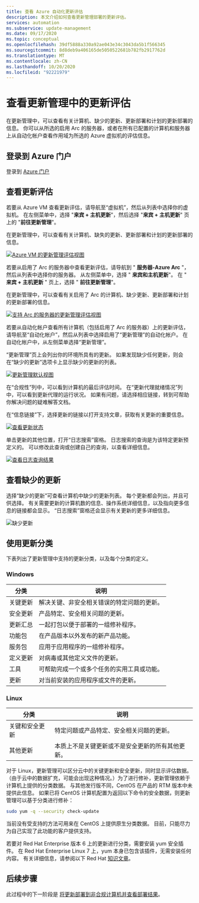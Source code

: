 ```yaml
---
title: 查看 Azure 自动化更新评估
description: 本文介绍如何查看更新管理部署的更新评估。
services: automation
ms.subservice: update-management
ms.date: 09/17/2020
ms.topic: conceptual
ms.openlocfilehash: 39df5888a330a92ae043e34c3043da5b1f566345
ms.sourcegitcommit: 8d8deb9a406165de5050522681b782fb2917762d
ms.translationtype: MT
ms.contentlocale: zh-CN
ms.lasthandoff: 10/20/2020
ms.locfileid: "92221979"
---
```

# <a name="view-update-assessments-in-update-management"></a>查看更新管理中的更新评估

在更新管理中，可以查看有关计算机、缺少的更新、更新部署和计划的更新部署的信息。 你可以从所选的启用 Arc 的服务器，或者在所有已配置的计算机和服务器上从自动化帐户查看作用域为所选的 Azure 虚拟机的评估信息。

## <a name="sign-in-to-the-azure-portal"></a>登录到 Azure 门户

登录到 [Azure 门户](https://portal.azure.com)

## <a name="view-update-assessment"></a>查看更新评估

若要从 Azure VM 查看更新评估，请导航至“虚拟机”，然后从列表中选择你的虚拟机。 在左侧菜单中，选择 "**来宾 + 主机更新**"，然后选择 "**来宾 + 主机更新**" 页上的 "**前往更新管理**"。

在更新管理中，可以查看有关计算机、缺失的更新、更新部署和计划的更新部署的信息。

[ ![Azure VM 的更新管理评估视图](./media/view-update-assessments/update-assessment-azure-vm.png)](./media/view-update-assessments/update-assessment-azure-vm-expanded.png#lightbox)

若要从启用了 Arc 的服务器中查看更新评估，请导航到 " **服务器-Azure Arc** "，然后从列表中选择你的服务器。 从左侧菜单中，选择 " **来宾和主机更新**"。 在 " **来宾 + 主机更新** " 页上，选择 " **前往更新管理**"。

在更新管理中，可以查看有关启用了 Arc 的计算机、缺少更新、更新部署和计划的更新部署的信息。

[![支持 Arc 的服务器的更新管理评估视图](./media/view-update-assessments/update-assessment-arc-server.png)](./media/view-update-assessments/update-assessment-arc-server-expanded.png#lightbox)

若要从自动化帐户查看所有计算机（包括启用了 Arc 的服务器）上的更新评估，请导航至“自动化帐户”，然后从列表中选择启用了“更新管理”的自动化帐户。 在自动化帐户中，从左侧菜单选择“更新管理”。

“更新管理”页上会列出你的环境所具有的更新。 如果发现缺少任何更新，则会在“缺少的更新”选项卡上显示缺少的更新的列表。

[![更新管理默认视图](./media/overview/update-management-view.png)](./media/overview/update-management-view-expanded.png#lightbox)

在“合规性”列中，可以看到计算机的最后评估时间。 在“更新代理就绪情况”列中，可以看到更新代理的运行状况。 如果有问题，请选择相应链接，转到可帮助你解决问题的疑难解答文档。

在“信息链接”下，选择更新的链接以打开支持文章，获取有关更新的重要信息。

[![查看更新状态](./media/view-update-assessments/missing-updates.png)](./media/view-update-assessments/missing-updates-expanded.png#lightbox)

单击更新的其他位置，打开“日志搜索”窗格。 日志搜索的查询是为该特定更新预定义的。 可以修改此查询或创建自己的查询，以查看详细信息。

[![查看日志查询结果](./media/view-update-assessments/logsearch-results.png)](./media/view-update-assessments/logsearch-results-expanded.png#lightbox)

## <a name="view-missing-updates"></a>查看缺少的更新

选择“缺少的更新”可查看计算机中缺少的更新列表。 每个更新都会列出，并且可供选择。 有关需要更新的计算机数的信息、操作系统详细信息，以及指向更多信息的链接都会显示。 “日志搜索”窗格还会显示有关更新的更多详细信息。

![缺少更新](./media/view-update-assessments/automation-view-update-assessments-missing-updates.png)

## <a name="work-with-update-classifications"></a>使用更新分类

下表列出了更新管理中支持的更新分类，以及每个分类的定义。

### <a name="windows"></a>Windows

|分类  |说明  |
|---------|---------|
|关键更新     | 解决关键、非安全相关错误的特定问题的更新。        |
|安全更新     | 产品特定、安全相关问题的更新。        |
|更新汇总     | 一起打包以便于部署的一组修补程序。        |
|功能包     | 在产品版本以外发布的新产品功能。        |
|服务包     | 应用于应用程序的一组修补程序。        |
|定义更新     | 对病毒或其他定义文件的更新。        |
|工具     | 可帮助完成一个或多个任务的实用工具或功能。        |
|更新     | 对当前安装的应用程序或文件的更新。        |

### <a name="linux"></a>Linux

|分类  |说明  |
|---------|---------|
|关键和安全更新     | 特定问题或产品特定、安全相关问题的更新。         |
|其他更新     | 本质上不是关键更新或不是安全更新的所有其他更新。        |

对于 Linux，更新管理可以区分云中的关键更新和安全更新，同时显示评估数据。 （由于云中的数据扩充，可能会出现这种情况。）为了进行修补，更新管理依赖于计算机上提供的分类数据。 与其他发行版不同，CentOS 在产品的 RTM 版本中未提供此信息。 如果已将 CentOS 计算机配置为返回以下命令的安全数据，则更新管理可以基于分类进行修补：

```bash
sudo yum -q --security check-update
```

当前没有受支持的方法可用来在 CentOS 上提供原生分类数据。 目前，只能尽力为自己实现了此功能的客户提供支持。

若要对 Red Hat Enterprise 版本 6 上的更新进行分类，需要安装 yum 安全插件。 在 Red Hat Enterprise Linux 7 上，yum 本身已包含该插件，无需安装任何内容。 有关详细信息，请参阅以下 Red Hat [知识文章](https://access.redhat.com/solutions/10021)。

## <a name="next-steps"></a>后续步骤

此过程中的下一阶段是 [将更新部署到非合规计算机并查看部署结果](deploy-updates.md)。

